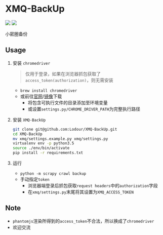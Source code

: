 # XMQ-BackUp
![](https://img.shields.io/packagist/l/doctrine/orm.svg) ![](https://img.shields.io/badge/python-3.5-ff69b4.svg)

小密圈备份

## Usage
1. 安装 `chromedriver`

    > 仅用于登录，如果在浏览器抓包获取了`access_token(authorization)`，则无需安装
      * `brew install chromedriver`
      * 或前往[官网](http://www.seleniumhq.org/download/)/[镜像](http://npm.taobao.org/mirrors/chromedriver/)下载
        * 将包含可执行文件的目录添加至环境变量
        * 或设置`settings.py/CHROME_DRIVER_PATH`为完整执行路径
        
2. 安装 `XMQ-BackUp`

    ```bash
    git clone git@github.com:Lodour/XMQ-BackUp.git
    cd XMQ-BackUp
    mv xmq/settings.example.py xmq/settings.py
    virtualenv env -p python3.5
    source ./env/bin/activate
    pip install -r requirements.txt
    ```

3. 运行

    * `python -m scrapy crawl backup`
    * 手动指定`token`
        * 浏览器端登录后抓包获取`request headers`中的`authorization`字段
        * 在`xmq/settings.py`末尾将其设置为`XMQ_ACCESS_TOKEN`
  
## Note
* `phantomjs`渲染所得到的`access_token`不合法，所以换成了`chromedriver`
* 欢迎交流
